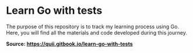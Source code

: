 # Learn Go with tests

The purpose of this repository is to track my learning process using Go. Here, you will find all the materials and code developed during this journey.

<b> Source: https://quii.gitbook.io/learn-go-with-tests
